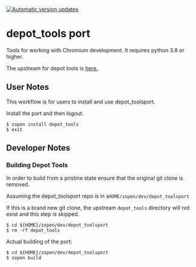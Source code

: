[![Automatic version updates](https://github.com/ZOSOpenTools/depot_toolsport/actions/workflows/bump.yml/badge.svg)](https://github.com/ZOSOpenTools/depot_toolsport/actions/workflows/bump.yml)

# depot_tools port

Tools for working with Chromium development. It requires python 3.8 or higher.

The upstream for depot tools is [here.](https://www.chromium.org/developers/how-tos/depottools/)

## User Notes

This workflow is for users to install and use depot_toolsport.

Install the port and then logout.

```
$ zopen install depot_tools
$ exit
```

## Developer Notes

### Building Depot Tools

In order to build from a pristine state ensure that the original
git clone is removed.

Assuming the depot_toolsport repo is in `$HOME/zopen/dev/depot_toolsport`

If this is a brand new git clone, the upstream `depot_tools` directory
will not exist and this step is skipped.

```
$ cd ${HOME}/zopen/dev/depot_toolsport
$ rm -rf depot_tools
```

Actual building of the port:

```
$ cd ${HOME}/zopen/dev/depot_toolsport
$ zopen build
```








